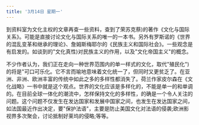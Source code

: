 ```yaml
---
title: '3月14日 星期一'
---
```


到资料室为文化主权的文章再查一些资料，查到了荣苏克蔡)的著作《文化与国际关系》。可能是直接讨论文化与国际关系的唯一的一本书。另外有罗斯诺的《世界的混乱变革和继承的理论》、詹姆斯梅耶尔的《民族主义和国际社会》。一些观念是有启发的。如谈到的"文化真性)对民族主义的作用，以及"文化帝国主义"的概念。

不少作者认为，我们正在走向一种世界范围内的单一样式的文化，取代"殖民化")的将是"可口可乐化。它不言而喻地意味着文化统一了，但同时又更贫乏了。在亚洲、非洲、欧洲丰富的传统中如此之多的多样性都消失了。荷兰作家皮尔森在《文化战略》一书中就是这个观点。世界的文化应该是多样化的，不能是单一的和单调的。在目前全球一体化的潮流中，怎样保持文化的多样性，的确是一个令人关注的问题。这个问题不仅发生在发达国家和发展中国家之间，也发生在发达国家之间，如法国最近作出决定，要"保护法语"，主要是防止美国文化对法语的侵袭;欧洲影视界多次聚会，讨论抵制好莱坞的侵略;等等。


